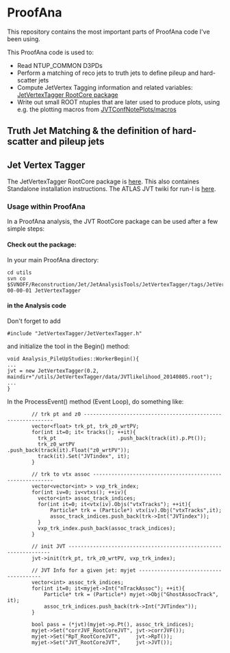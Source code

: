 ProofAna
=======================
This repository contains the most important parts of ProofAna code I've been using. 

This ProofAna code is used to:
 * Read NTUP_COMMON D3PDs 
 * Perform a matching of reco jets to truth jets to define pileup and hard-scatter jets 
 * Compute JetVertex Tagging information and related variables: [JetVertexTagger RootCore package](utils/JetVertexTagger)
 * Write out small ROOT ntuples that are later used to produce plots, using e.g. the plotting macros from [JVTConfNotePlots/macros](../JVTConfNotePlots/macros)


## Truth Jet Matching & the definition of hard-scatter and pileup jets


## Jet Vertex Tagger

The JetVertexTagger RootCore package is [here](utils/JetVertexTagger). This also containes Standalone installation instructions. The ATLAS JVT twiki for run-I is [here](https://twiki.cern.ch/twiki/bin/viewauth/AtlasProtected/JetVertexTagger).

### Usage within ProofAna

In a ProofAna analysis, the JVT RootCore package can be used after a few simple steps:

#### Check out the package:
In your main ProofAna directory:

```
cd utils
svn co $SVNOFF/Reconstruction/Jet/JetAnalysisTools/JetVertexTagger/tags/JetVertexTagger-00-00-01 JetVertexTagger
```

#### in the Analysis code

Don't forget to add
```
#include "JetVertexTagger/JetVertexTagger.h"
```

and initialize the tool in the Begin() method:

```
void Analysis_PileUpStudies::WorkerBegin(){
...
jvt = new JetVertexTagger(0.2, maindir+"/utils/JetVertexTagger/data/JVTlikelihood_20140805.root");
...
}
```


In the ProcessEvent() method (Event Loop), do something like:
```
        // trk pt and z0 ------------------------------------------------------------
        vector<float> trk_pt, trk_z0_wrtPV;
        for(int it=0; it< tracks(); ++it){
          trk_pt                    .push_back(track(it).p.Pt());
          trk_z0_wrtPV              .push_back(track(it).Float("z0_wrtPV"));
          track(it).Set("JVTindex", it);
        }

        // trk to vtx assoc ---------------------------------------------------------
        vector<vector<int> > vxp_trk_index;
        for(int iv=0; iv<vtxs(); ++iv){
          vector<int> assoc_track_indices;
          for(int it=0; it<vtx(iv).Objs("vtxTracks"); ++it){
              Particle* trk = (Particle*) vtx(iv).Obj("vtxTracks",it);
              assoc_track_indices.push_back(trk->Int("JVTindex"));
          }
          vxp_trk_index.push_back(assoc_track_indices);
        }

        // init JVT ----------------------------------------------------------------
        jvt->init(trk_pt, trk_z0_wrtPV, vxp_trk_index);

        // JVT Info for a given jet: myjet --------------------------------------
        vector<int> assoc_trk_indices;
        for(int it=0; it<myjet->Int("nTrackAssoc"); ++it){
            Particle* trk = (Particle*) myjet->Obj("GhostAssocTrack", it);
            assoc_trk_indices.push_back(trk->Int("JVTindex"));
        }

        bool pass = (*jvt)(myjet->p.Pt(), assoc_trk_indices); 
        myjet->Set("corrJVF_RootCoreJVT", jvt->corrJVF());
        myjet->Set("RpT_RootCoreJVT",     jvt->RpT());
        myjet->Set("JVT_RootCoreJVT",     jvt->JVT());
```
